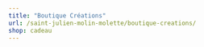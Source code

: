 ```yaml
---
title: "Boutique Créations"
url: /saint-julien-molin-molette/boutique-creations/
shop: cadeau
---
```

